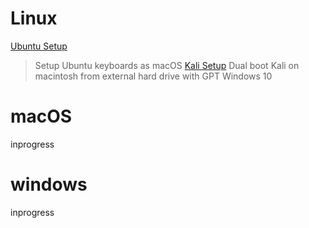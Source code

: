 # Linux

[Ubuntu Setup](Linux/ubuntu.md)
>Setup Ubuntu keyboards as macOS 
[Kali Setup](Linux/kali.md)
>Dual boot Kali on macintosh from external hard drive with GPT Windows 10

# macOS

inprogress

# windows

inprogress
